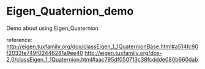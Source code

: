 # Eigen_Quaternion_demo
Demo about using Eigen_Quaternion

reference:
http://eigen.tuxfamily.org/dox/classEigen_1_1QuaternionBase.html#a514fc90f2033fe749f02446281a9ee40
http://eigen.tuxfamily.org/dox-2.0/classEigen_1_1Quaternion.html#aac795df050713c38fcddde080b660dab
